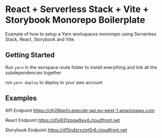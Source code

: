 # React + Serverless Stack + Vite + Storybook Monorepo Boilerplate

Example of how to setup a Yarn workspaces monorepo using Serverless Stack, React, Storybook and Vite.

## Getting Started

Run `yarn` in the worspace route folder to install everything and link all the subdependencies together

run `yarn deploy` to deploy to your aws account 


## Examples

API Endpoint https://cjh2l6qohj.execute-api.eu-west-1.amazonaws.com

React Endpoint https://d1y931zpqw9xv4.cloudfront.net

Storybook Endpoint https://d15ndzrxzmt5r6.cloudfront.net 

